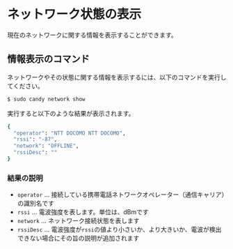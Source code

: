 <!-- toc -->

# ネットワーク状態の表示

現在のネットワークに関する情報を表示することができます。

## 情報表示のコマンド

ネットワークやその状態に関する情報を表示するには、以下のコマンドを実行してください。

```bash
$ sudo candy network show
```

実行すると以下のような結果が表示されます。

```bash
{
  "operator": "NTT DOCOMO NTT DOCOMO",
  "rssi": "-87",
  "network": "OFFLINE",
  "rssiDesc": ""
}
```

### 結果の説明

- `operator` ... 接続している携帯電話ネトワークオペレーター（通信キャリア）の識別名です
- `rssi` ... 電波強度を表します。単位は、dBmです
- `network` ... ネットワーク接続状態を表します
- `rssiDesc` ... 電波強度が`rssi`の値より小さいか、より大きいか、電波が検出できない場合にその旨の説明が追加されます
